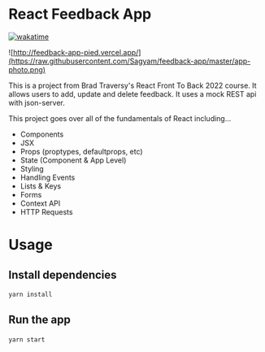 # React Feedback App

[![wakatime](https://wakatime.com/badge/user/4ce09006-1b8c-491f-ace1-a70b32d5fc1c/project/bae19a75-c7d9-426e-a7bc-711d9b109d56.svg?style=for-the-badge)](https://wakatime.com/badge/user/4ce09006-1b8c-491f-ace1-a70b32d5fc1c/project/bae19a75-c7d9-426e-a7bc-711d9b109d56)

![http://feedback-app-pied.vercel.app/](https://raw.githubusercontent.com/Sagyam/feedback-app/master/app-photo.png)

This is a project from Brad Traversy's React Front To Back 2022 course. It allows users to add, update and delete feedback. It uses a mock REST api with json-server.

This project goes over all of the fundamentals of React including...

- Components
- JSX
- Props (proptypes, defaultprops, etc)
- State (Component & App Level)
- Styling
- Handling Events
- Lists & Keys
- Forms
- Context API
- HTTP Requests

# Usage

## Install dependencies

```bash
yarn install
```

## Run the app

```bash
yarn start
```

